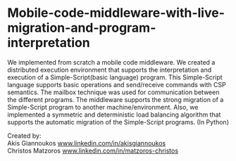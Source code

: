 # Mobile-code-middleware-with-live-migration-and-program-interpretation
We implemented from scratch a mobile code middleware. We created a distributed execution environment that supports the interpretation and execution of a Simple-Script(basic language) program. This Simple-Script language supports basic operations and send/receive commands with CSP semantics. The mailbox technique was used for communication between the different programs. The middleware supports the strong migration of a Simple-Script program to another machine/environment. Also, we implemented a symmetric and deterministic load balancing algorithm that supports the automatic migration of the Simple-Script programs. (In Python)

Created by:
<br />
Akis Giannoukos  www.linkedin.com/in/akisgiannoukos
<br />
Christos Matzoros   www.linkedin.com/in/matzoros-christos
